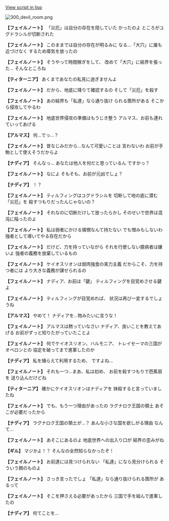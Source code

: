 [View script in lisp](../scripts/100605040.txt)

![300_devil_room.png](../images/backgrounds/300_devil_room.png)

**【フェイルノート】**
「災厄」は自分の存在を隠していた
かったのよ
ところがユグドラシルが切断された

**【フェイルノート】**
このままでは自分の存在が明るみに
なる…「大穴」に誰も近づけなく
するため瘴気を放ったの

**【フェイルノート】**
そうやって時間稼ぎをして、
改めて「大穴」に結界を張った…
そんなところね

**【ティターニア】**
あくまであなたの私見に過ぎませんよ

**【フェイルノート】**
だから、地底に降りて確認するの
そして「災厄」を殺す

**【フェイルノート】**
あの結界も「私達」なら通り抜け
られる箇所がある
そこから侵攻してやるわ

**【フェイルノート】**
地底世界侵攻の準備はもうじき整う
アルマス、お前も連れていってあげる

**【アルマス】**
何…でっ…？

**【フェイルノート】**
昔なじみだから…なんて可愛いことは
言わないわ
お前が手駒として使えそうだからよ

**【ナディア】**
そんなっ…
あなたは他人を何だと思っているん
ですかっ？

**【フェイルノート】**
なによ
そもそも、お前が元凶でしょ？

**【ナディア】**
！？

**【フェイルノート】**
ティルフィングはユグドラシルを
切断して地の底に潜む「災厄」を
殺すつもりだったんじゃないの？

**【フェイルノート】**
それなのに切断だけして放ったらかし
そのせいで世界は混沌に陥ったのよ

**【フェイルノート】**
私は弱者にかける憐憫なんて持たない
でも憎みもしないわ
強者として導いてやる存在だから

**【フェイルノート】**
だけど、力を持っていながら
それを行使しない臆病者は嫌いよ
強者の義務を放棄しているもの

**【フェイルノート】**
ケイオスリオンは弱肉強食の実力主義
だからこそ、力を持つ者には
より大きな義務が課せられるの

**【フェイルノート】**
ナディア、お前は「鍵」
ティルフィングを目覚めさせる鍵よ

**【フェイルノート】**
ティルフィングが目覚めれば、
状況は再び一変するでしょうね

**【アルマス】**
やめて！
ナディアを…物みたいに言うな！

**【フェイルノート】**
アルマスは黙っていなさい
ナディア、良いことを教えてあげる
お前がずっと知りたがっていたことよ

**【フェイルノート】**
何でケイオスリオン、ハルモニア、
トレイセーマの三国がオベロンとの
協定を破ってまで進軍したのか

**【ナディア】**
私を捕らえて利用するため、
ですよね…

**【フェイルノート】**
それも一つ…まあ、私は初め、
お前を殺すつもりで芭蕉扇を
送り込んだけどね

**【ティターニア】**
確かにケイオスリオンはナディアを
抹殺すると言っていましたね

**【フェイルノート】**
でも、もう一つ理由があったの
ラグナロク王国の領土
あそこが必要だったから

**【ナディア】**
ラグナロク王国の領土が…？
あんな小さな国を欲しがる理由
なんて…

**【フェイルノート】**
あそこにあるのよ
地底世界への出入り口が
結界の歪みがね

**【ギル】**
マジかよ！？
そんなの全然知らなかったぞ！

**【フェイルノート】**
お前達には見つけられない
「私達」になら見分けられる
そういう類のものよ

**【フェイルノート】**
さっき言ったでしょ
「私達」なら通り抜けられる箇所が
あるって

**【フェイルノート】**
そこを押さえる必要があったから
三国で手を組んで進軍したの

**【ナディア】**
何てことを…